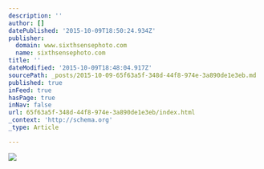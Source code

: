 ```yaml
---
description: ''
author: []
datePublished: '2015-10-09T18:50:24.934Z'
publisher:
  domain: www.sixthsensephoto.com
  name: sixthsensephoto.com
title: ''
dateModified: '2015-10-09T18:48:04.917Z'
sourcePath: _posts/2015-10-09-65f63a5f-348d-44f8-974e-3a890de1e3eb.md
published: true
inFeed: true
hasPage: true
inNav: false
url: 65f63a5f-348d-44f8-974e-3a890de1e3eb/index.html
_context: 'http://schema.org'
_type: Article

---
```

![](http://www.sixthsensephoto.com/photos/i-FCqBp4W/0/X2/i-FCqBp4W-X2.jpg)